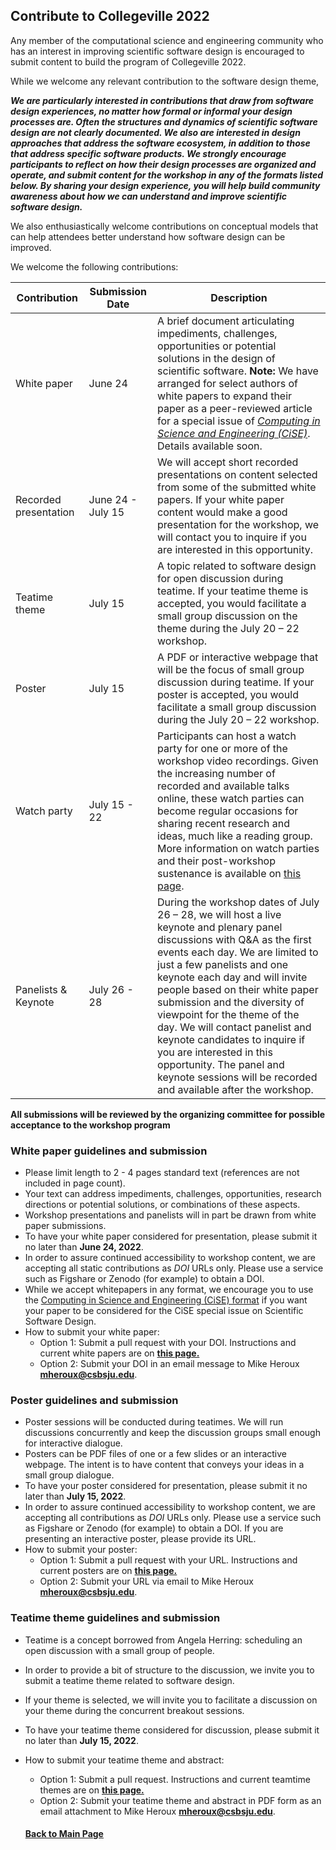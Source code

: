 ## Contribute to Collegeville 2022

Any member of the computational science and engineering community who has an interest in improving scientific software design is encouraged to submit content to build the program of Collegeville 2022.  

While we welcome any relevant contribution to the software design theme,

**_We are particularly interested in contributions that draw from software design experiences, no matter how formal or informal your design processes are.  Often the structures and dynamics of scientific software design are not clearly documented.  We also are interested in design approaches that address the software ecosystem, in addition to those that address specific software products. We strongly encourage participants to reflect on how their design processes are organized and operate, and submit content for the workshop in any of the formats listed below.  By sharing your design experience, you will help build community awareness about how we can understand and improve scientific software design._**

We also enthusiastically welcome contributions on conceptual models that can help attendees better understand how software design can be improved.  

We welcome the following contributions:

| Contribution| Submission Date | Description                                |
|-------------|-----------------|--------------------------------------------|
| White paper | June 24 | A brief document articulating impediments, challenges, opportunities or potential solutions in the design of scientific software. **Note:** We have arranged for select authors of white papers to expand their paper as a peer-reviewed article for a special issue of [_Computing in Science and Engineering (CiSE)_](https://www.computer.org/csdl/magazine/cs).  Details available soon.|
| Recorded presentation | June 24 - July 15 | We will accept short recorded presentations on content selected from some of the submitted white papers. If your white paper content would make a good presentation for the workshop, we will contact you to inquire if you are interested in this opportunity. |
| Teatime theme | July 15 |A topic related to software design for open discussion during teatime. If your teatime theme is accepted, you would facilitate a small group discussion on the theme during the July 20 – 22 workshop. |
| Poster        | July 15  |A PDF or interactive webpage that will be the focus of small group discussion during teatime. If your poster is accepted, you would facilitate a small group discussion during the July 20 – 22 workshop.   |
| Watch party | July 15 - 22 | Participants can host a watch party for one or more of the workshop video recordings. Given the increasing number of recorded and available talks online, these watch parties can become regular occasions for sharing recent research and ideas, much like a reading group. More information on watch parties and their post-workshop sustenance is available on [this page](WorkshopResources/WatchParty/WatchPartyList.md). |
| Panelists & Keynote |  July 26 - 28 | During the workshop dates of July 26 – 28, we will host a live keynote and plenary panel discussions with Q&A as the first events each day.  We are limited to just a few panelists and one keynote each day and will invite people based on their white paper submission and the diversity of viewpoint for the theme of the day.  We will contact panelist and keynote candidates to inquire if you are interested in this opportunity. The panel and keynote sessions will be recorded and available after the workshop. |

**All submissions will be reviewed by the organizing committee for possible acceptance to the workshop program**

### White paper guidelines and submission
- Please limit length to 2 - 4 pages standard text (references are not included in page count).
- Your text can address impediments, challenges, opportunities, research directions or potential solutions, or combinations of these aspects.
- Workshop presentations and panelists will in part be drawn from white paper submissions.
- To have your white paper considered for presentation, please submit it no later than **June 24, 2022**.
- In order to assure continued accessibility to workshop content, we are accepting all static contributions as _DOI_ URLs only.  Please use a service such as Figshare or Zenodo (for example) to obtain a DOI. 
- While we accept whitepapers in any format, we encourage you to use the [Computing in Science and Engineering (CiSE) format](https://www.computer.org/csdl/magazine/cs/write-for-us/14597?title=Author%20Information&periodical=Computing%20in%20Science%20%26%20Engineering) if you want your paper to be considered for the CiSE special issue on Scientific Software Design.
- How to submit your white paper:
  - Option 1: Submit a pull request with your DOI. Instructions and current white papers are on **[this page.](https://collegeville.github.io/CW22/WorkshopResources/WhitePapers/WhitePaperList.html)**
  - Option 2: Submit your DOI in an email message to Mike Heroux **<mheroux@csbsju.edu>**.

### Poster guidelines and submission
- Poster sessions will be conducted during teatimes.  We will run discussions concurrently and keep the discussion groups small enough for interactive dialogue.
- Posters can be PDF files of one or a few slides or an interactive webpage.  The intent is to have content that conveys your ideas in a small group dialogue.
- To have your poster considered for presentation, please submit it no later than **July 15, 2022**.
- In order to assure continued accessibility to workshop content, we are accepting all contributions as _DOI_ URLs only.  Please use a service such as Figshare or Zenodo (for example) to obtain a DOI. If you are presenting an interactive poster, please provide its URL.
- How to submit your poster:
  - Option 1: Submit a pull request with your URL. Instructions and current posters are on **[this page.](https://collegeville.github.io/CW22/WorkshopResources/Posters/PosterList.html)**
  - Option 2: Submit your URL via email to Mike Heroux **<mheroux@csbsju.edu>**.

### Teatime theme guidelines and submission
- Teatime is a concept borrowed from Angela Herring: scheduling an open discussion with a small group of people.  
- In order to provide a bit of structure to the discussion, we invite you to submit a teatime theme related to software design.
- If your theme is selected, we will invite you to facilitate a discussion on your theme during the concurrent breakout sessions.
- To have your teatime theme considered for discussion, please submit it no later than **July 15, 2022**.
- How to submit your teatime theme and abstract:
  - Option 1: Submit a pull request. Instructions and current teamtime themes are on **[this page.](https://collegeville.github.io/CW21/WorkshopResources/TeatimeThemes/TeatimeThemeList.html)**
  - Option 2: Submit your teatime theme and abstract in PDF form as an email attachment to Mike Heroux **<mheroux@csbsju.edu>**.


  #### [Back to Main Page](index.md)
